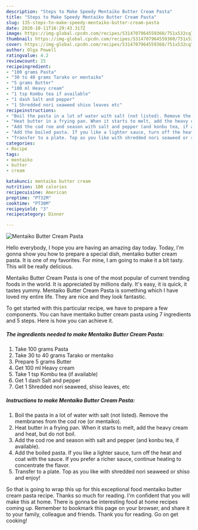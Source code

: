 ```yaml
---
description: "Steps to Make Speedy Mentaiko Butter Cream Pasta"
title: "Steps to Make Speedy Mentaiko Butter Cream Pasta"
slug: 135-steps-to-make-speedy-mentaiko-butter-cream-pasta
date: 2020-10-11T16:29:43.317Z
image: https://img-global.cpcdn.com/recipes/5314707964559360/751x532cq70/mentaiko-butter-cream-pasta-recipe-main-photo.jpg
thumbnail: https://img-global.cpcdn.com/recipes/5314707964559360/751x532cq70/mentaiko-butter-cream-pasta-recipe-main-photo.jpg
cover: https://img-global.cpcdn.com/recipes/5314707964559360/751x532cq70/mentaiko-butter-cream-pasta-recipe-main-photo.jpg
author: Olga Powell
ratingvalue: 4.2
reviewcount: 15
recipeingredient:
- "100 grams Pasta"
- "30 to 40 grams Tarako or mentaiko"
- "5 grams Butter"
- "100 ml Heavy cream"
- "1 tsp Kombu tea if available"
- "1 dash Salt and pepper"
- "1 Shredded nori seaweed shiso leaves etc"
recipeinstructions:
- "Boil the pasta in a lot of water with salt (not listed). Remove the membranes from the cod roe (or mentaiko)."
- "Heat butter in a frying pan. When it starts to melt, add the heavy cream and heat, but do not boil."
- "Add the cod roe and season with salt and pepper (and konbu tea, if available)."
- "Add the boiled pasta. If you like a lighter sauce, turn off the heat and coat with the sauce. If you prefer a richer sauce, continue heating to concentrate the flavor."
- "Transfer to a plate. Top as you like with shredded nori seaweed or shiso and enjoy!"
categories:
- Recipe
tags:
- mentaiko
- butter
- cream

katakunci: mentaiko butter cream 
nutrition: 100 calories
recipecuisine: American
preptime: "PT32M"
cooktime: "PT30M"
recipeyield: "3"
recipecategory: Dinner

---
```



![Mentaiko Butter Cream Pasta](https://img-global.cpcdn.com/recipes/5314707964559360/751x532cq70/mentaiko-butter-cream-pasta-recipe-main-photo.jpg)

Hello everybody, I hope you are having an amazing day today. Today, I'm gonna show you how to prepare a special dish, mentaiko butter cream pasta. It is one of my favorites. For mine, I am going to make it a bit tasty. This will be really delicious.



Mentaiko Butter Cream Pasta is one of the most popular of current trending foods in the world. It is appreciated by millions daily. It's easy, it is quick, it tastes yummy. Mentaiko Butter Cream Pasta is something which I have loved my entire life. They are nice and they look fantastic.


To get started with this particular recipe, we have to prepare a few components. You can have mentaiko butter cream pasta using 7 ingredients and 5 steps. Here is how you can achieve it.

<!--inarticleads1-->

##### The ingredients needed to make Mentaiko Butter Cream Pasta:

1. Take 100 grams Pasta
1. Take 30 to 40 grams Tarako or mentaiko
1. Prepare 5 grams Butter
1. Get 100 ml Heavy cream
1. Take 1 tsp Kombu tea (if available)
1. Get 1 dash Salt and pepper
1. Get 1 Shredded nori seaweed, shiso leaves, etc




<!--inarticleads2-->

##### Instructions to make Mentaiko Butter Cream Pasta:

1. Boil the pasta in a lot of water with salt (not listed). Remove the membranes from the cod roe (or mentaiko).
1. Heat butter in a frying pan. When it starts to melt, add the heavy cream and heat, but do not boil.
1. Add the cod roe and season with salt and pepper (and konbu tea, if available).
1. Add the boiled pasta. If you like a lighter sauce, turn off the heat and coat with the sauce. If you prefer a richer sauce, continue heating to concentrate the flavor.
1. Transfer to a plate. Top as you like with shredded nori seaweed or shiso and enjoy!




So that is going to wrap this up for this exceptional food mentaiko butter cream pasta recipe. Thanks so much for reading. I'm confident that you will make this at home. There is gonna be interesting food at home recipes coming up. Remember to bookmark this page on your browser, and share it to your family, colleague and friends. Thank you for reading. Go on get cooking!
